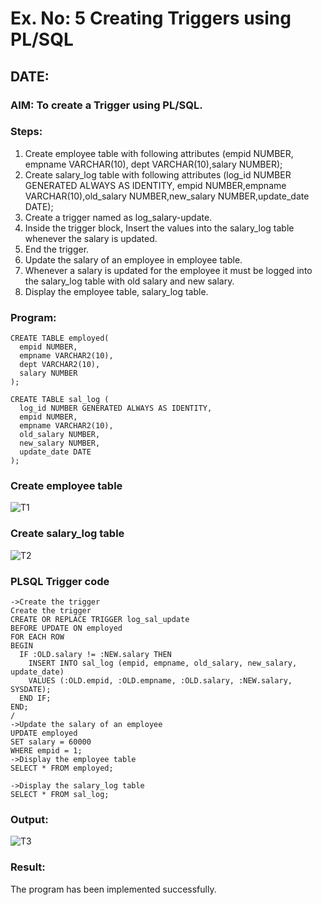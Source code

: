 # Ex. No: 5 Creating Triggers using PL/SQL
## DATE:
### AIM: To create a Trigger using PL/SQL.

### Steps:
1. Create employee table with following attributes (empid NUMBER, empname VARCHAR(10), dept VARCHAR(10),salary NUMBER);
2. Create salary_log table with following attributes (log_id NUMBER GENERATED ALWAYS AS IDENTITY, empid NUMBER,empname VARCHAR(10),old_salary NUMBER,new_salary NUMBER,update_date DATE);
3. Create a trigger named as log_salary-update.
4. Inside the trigger block, Insert the values into the salary_log table whenever the salary is updated.
5. End the trigger.
6. Update the salary of an employee in employee table.
7. Whenever a salary is updated for the employee it must be logged into the salary_log table with old salary and new salary.
8. Display the employee table, salary_log table.

### Program:
```
CREATE TABLE employed(
  empid NUMBER,
  empname VARCHAR2(10),
  dept VARCHAR2(10),
  salary NUMBER
);

CREATE TABLE sal_log (
  log_id NUMBER GENERATED ALWAYS AS IDENTITY,
  empid NUMBER,
  empname VARCHAR2(10),
  old_salary NUMBER,
  new_salary NUMBER,
  update_date DATE
);
```
### Create employee table
![T1](https://github.com/AdhithiyanK/Ex-No-5-Creating-Triggers-using-PL-SQL/assets/121029258/d25cdaee-e22f-4757-80e4-c2c49adf590f)


### Create salary_log table
![T2](https://github.com/AdhithiyanK/Ex-No-5-Creating-Triggers-using-PL-SQL/assets/121029258/e82b9c5a-2138-4476-b321-ab887e37783f)

### PLSQL Trigger code
```
->Create the trigger
Create the trigger
CREATE OR REPLACE TRIGGER log_sal_update
BEFORE UPDATE ON employed
FOR EACH ROW
BEGIN
  IF :OLD.salary != :NEW.salary THEN
    INSERT INTO sal_log (empid, empname, old_salary, new_salary, update_date)
    VALUES (:OLD.empid, :OLD.empname, :OLD.salary, :NEW.salary, SYSDATE);
  END IF;
END;
/
->Update the salary of an employee
UPDATE employed
SET salary = 60000
WHERE empid = 1;
->Display the employee table
SELECT * FROM employed;

->Display the salary_log table
SELECT * FROM sal_log;
```
### Output:

![T3](https://github.com/AdhithiyanK/Ex-No-5-Creating-Triggers-using-PL-SQL/assets/121029258/bd5f488b-9cba-4d8b-a781-23d36d219b22)

### Result:
The program has been implemented successfully.
